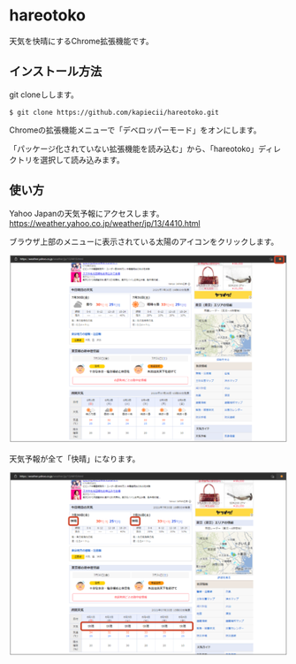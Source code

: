 # hareotoko

天気を快晴にするChrome拡張機能です。

## インストール方法

git cloneしします。

```shell
$ git clone https://github.com/kapiecii/hareotoko.git
```

Chromeの拡張機能メニューで「デベロッパーモード」をオンにします。

「パッケージ化されていない拡張機能を読み込む」から、「hareotoko」ディレクトリを選択して読み込みます。

## 使い方

Yahoo Japanの天気予報にアクセスします。<br>
https://weather.yahoo.co.jp/weather/jp/13/4410.html

ブラウザ上部のメニューに表示されている太陽のアイコンをクリックします。

![image1](https://raw.githubusercontent.com/kapiecii/hareotoko/main/image1.png)

天気予報が全て「快晴」になります。

![image2](https://raw.githubusercontent.com/kapiecii/hareotoko/main/image2.png)

